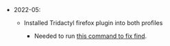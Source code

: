 
* 2022-05:

  * Installed Tridactyl firefox plugin into both profiles

    * Needed to run [this command to fix find](https://github.com/tridactyl/tridactyl/issues/64#issuecomment-496913151).
